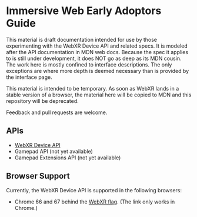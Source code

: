 # Immersive Web Early Adoptors Guide

This material is draft documentation intended for use by those experimenting with the WebXR Device API and related specs. It is modeled after the API documentation in MDN web docs. Because the spec it applies to is still under development, it does NOT go as deep as its MDN cousin. The work here is mostly confined to interface descriptions. The only exceptions are where more depth is deemed necessary than is provided by the interface page.

This material is intended to be temporary. As soon as WebXR lands in a stable version of a browser, the material here will be copied to MDN and this repository will be deprecated.

Feedback and pull requests are welcome.

## APIs

* [WebXR Device API](webxr-device-api/index.md)
* Gamepad API (not yet available)
* Gamepad Extensions API (not yet available)

## Browser Support

Currently, the WebXR Device API is supported in the following browsers:

* Chrome 66 and 67 behind the [WebXR flag](chrome://flags/#webxr). (The link only works in Chrome.)
